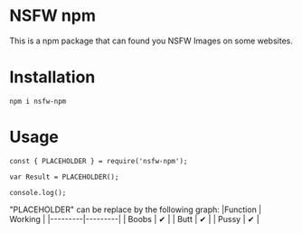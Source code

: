 # NSFW npm

This is a npm package that can found you NSFW Images on some websites.

# Installation

`npm i nsfw-npm`

# Usage

```
const { PLACEHOLDER } = require('nsfw-npm');

var Result = PLACEHOLDER();

console.log();
```

"PLACEHOLDER" can be replace by the following graph:
|Function | Working |
|---------|---------|
| Boobs   | ✔      | 
| Butt    | ✔      |
| Pussy   | ✔      |  

